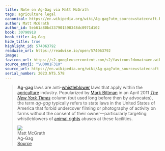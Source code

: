 ```yaml
---
title: Note on Ag-Gag via Matt McGrath
tags: agriculture legal
canonical: https://en.wikipedia.org/wiki/Ag-gag?utm_source=statecraft.beehiiv.com&utm_medium=referral&utm_campaign=the-cartel-that-controls-the-us-meat-industry#United_States
author: Matt McGrath
author_id: 5eb61a80bd337901590348dc0971d102
book: 30790918
book_title: Ag-Gag
hide_title: true
highlight_id: 574063792
readwise_url: https://readwise.io/open/574063792
image:
favicon_url: https://s2.googleusercontent.com/s2/favicons?domain=en.wikipedia.org
source_emoji: "\U0001F310"
source_url: https://en.wikipedia.org/wiki/Ag-gag?utm_source=statecraft.beehiiv.com&utm_medium=referral&utm_campaign=the-cartel-that-controls-the-us-meat-industry#United_States:~:text=**Ag-gag**%20laws%20are,at%20these%20facilities.
serial_number: 2023.NTS.578
---
```

> **Ag-gag** laws are anti-[whistleblower](https://en.wikipedia.org/wiki/Whistleblower) laws that apply within the [agriculture](https://en.wikipedia.org/wiki/Agriculture) industry. Popularized by [Mark Bittman](https://en.wikipedia.org/wiki/Mark_Bittman) in an April 2011 *[The New York Times](https://en.wikipedia.org/wiki/The_New_York_Times)* column (but used long before then by advocates), the term *ag-gag* typically refers to state laws in the United States of America that forbid undercover filming or photography of activity on farms without the consent of their owner—particularly targeting whistleblowers of [animal rights](https://en.wikipedia.org/wiki/Animal_rights) abuses at these facilities.
> <div class="quoteback-footer"><div class="quoteback-avatar"><img class="mini-favicon" src="https://s2.googleusercontent.com/s2/favicons?domain=en.wikipedia.org"></div><div class="quoteback-metadata"><div class="metadata-inner"><span style="display:none">FROM:</span><div aria-label="Matt McGrath" class="quoteback-author"> Matt McGrath</div><div aria-label="Ag-Gag" class="quoteback-title"> Ag-Gag</div></div></div><div class="quoteback-backlink"><a target="_blank" aria-label="go to the full text of this quotation" rel="noopener" href="https://en.wikipedia.org/wiki/Ag-gag?utm_source=statecraft.beehiiv.com&utm_medium=referral&utm_campaign=the-cartel-that-controls-the-us-meat-industry#United_States:~:text=**Ag-gag**%20laws%20are,at%20these%20facilities." class="quoteback-arrow"> Source</a></div></div>